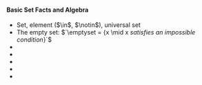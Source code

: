 ---
---
<h4>Basic Set Facts and Algebra</h4>
<ul>
    <li>Set, element ($\in$, $\notin$), universal set</li>
    <li>The empty set: $`\emptyset = {x \mid x <i>satisfies an impossible condition</i>}`$ </li>
    <li></li>
    <li></li>
    <li></li>
    <li></li>
    <li></li>
</ul>
